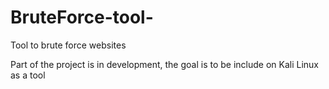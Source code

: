 # BruteForce-tool-
Tool to brute force websites

Part of the project is in development, the goal is to be include on Kali Linux as a tool
